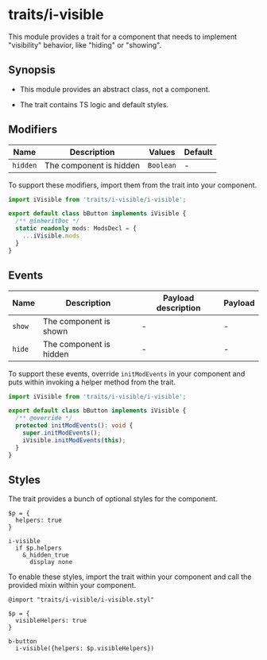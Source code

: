 # traits/i-visible

This module provides a trait for a component that needs to implement "visibility" behavior, like "hiding" or "showing".

## Synopsis

* This module provides an abstract class, not a component.

* The trait contains TS logic and default styles.

## Modifiers

| Name     | Description             | Values    | Default |
| -------- | ----------------------- | ----------| ------- |
| `hidden` | The component is hidden | `Boolean` | -       |

To support these modifiers, import them from the trait into your component.

```typescript
import iVisible from 'traits/i-visible/i-visible';

export default class bButton implements iVisible {
  /** @inheritDoc */
  static readonly mods: ModsDecl = {
    ...iVisible.mods
  }
}
```

## Events

| Name    | Description             | Payload description | Payload |
| --------| ----------------------- | --------------------| ------- |
| `show`  | The component is shown  | -                   | -       |
| `hide`  | The component is hidden | -                   | -       |

To support these events, override `initModEvents` in your component and puts within invoking a helper method from the trait.

```typescript
import iVisible from 'traits/i-visible/i-visible';

export default class bButton implements iVisible {
  /** @override */
  protected initModEvents(): void {
    super.initModEvents();
    iVisible.initModEvents(this);
  }
}
```

## Styles

The trait provides a bunch of optional styles for the component.

```stylus
$p = {
  helpers: true
}

i-visible
  if $p.helpers
    &_hidden_true
      display none
```

To enable these styles, import the trait within your component and call the provided mixin within your component.

```stylus
@import "traits/i-visible/i-visible.styl"

$p = {
  visibleHelpers: true
}

b-button
  i-visible({helpers: $p.visibleHelpers})
```
